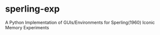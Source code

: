 # sperling-exp
A Python Implementation of GUIs/Environments for Sperling(1960) Iconic Memory Experiments
